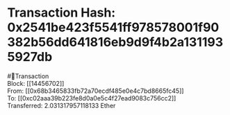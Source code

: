
Transaction Hash: 0x2541be423f5541ff978578001f90382b56dd641816eb9d9f4b2a1311935927db
====================================================================================
  
#💸Transaction  
Block: [[14456702]]  
From: [[0x68b3465833fb72a70ecdf485e0e4c7bd8665fc45]]  
To: [[0xc02aaa39b223fe8d0a0e5c4f27ead9083c756cc2]]  
Transferred: 2.031317957118133 Ether